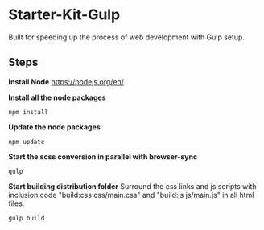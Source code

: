 # Starter-Kit-Gulp

Built for speeding up the process of web development with Gulp setup. 

**Steps**
---------

 **Install Node**
	https://nodejs.org/en/

 **Install all the node packages** 
    
    npm install
    
 **Update the node packages** 
    
    npm update

**Start the scss conversion in parallel with browser-sync**

    gulp

 **Start building distribution folder** Surround the css links and js scripts with inclusion code "build:css css/main.css" and "build:js js/main.js" in all html files.

    gulp build
